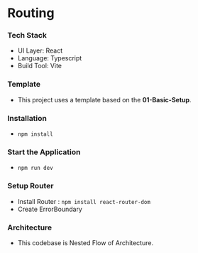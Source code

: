 # Routing

### Tech Stack

- UI Layer: React
- Language: Typescript
- Build Tool: Vite

### Template
- This project uses a template based on the **01-Basic-Setup**.

### Installation

- `npm install`

### Start the Application

- `npm run dev`



### Setup Router

- Install Router : `npm install react-router-dom`
- Create ErrorBoundary

### Architecture

- This codebase is Nested Flow of Architecture.